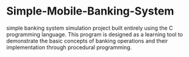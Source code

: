 # Simple-Mobile-Banking-System
simple banking system simulation project built entirely using the C programming language. This program is designed as a learning tool to demonstrate the basic concepts of banking operations and their implementation through procedural programming.
